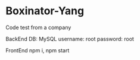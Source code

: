 # Boxinator-Yang
Code test from a company

BackEnd
DB: MySQL
username: root
password: root

FrontEnd
npm i,
npm start




